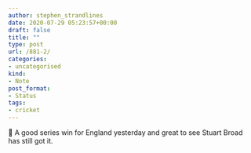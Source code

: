 ```yaml
---
author: stephen_strandlines
date: 2020-07-29 05:23:57+00:00
draft: false
title: ""
type: post
url: /881-2/
categories:
- uncategorised
kind:
- Note
post_format:
- Status
tags:
- cricket
---
```


🏏 A good series win for England yesterday and great to see Stuart Broad has still got it.

